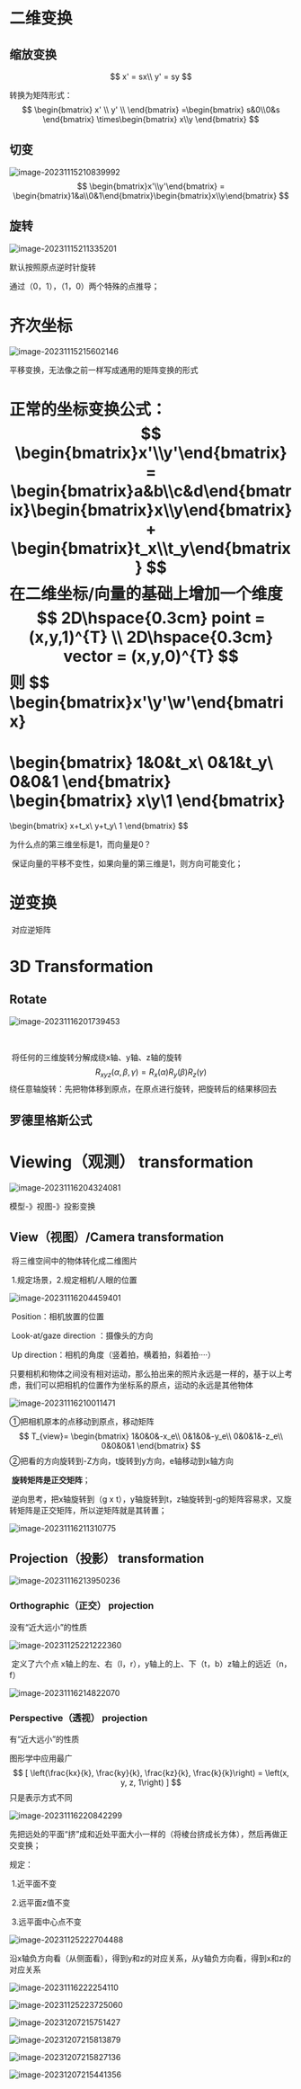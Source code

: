 # 二维变换

## 缩放变换

$$
x' = sx\\
y' = sy
$$

转换为矩阵形式：
$$
\begin{bmatrix}
        x' \\
        y' \\
 \end{bmatrix}
 =\begin{bmatrix} s&0\\0&s \end{bmatrix} \times\begin{bmatrix} x\\y \end{bmatrix}
$$

## 切变

![image-20231115210839992](C:\Users\sunha\AppData\Roaming\Typora\typora-user-images\image-20231115210839992.png)
$$
\begin{bmatrix}x'\\y'\end{bmatrix} = \begin{bmatrix}1&a\\0&1\end{bmatrix}\begin{bmatrix}x\\y\end{bmatrix}
$$

## 旋转

![image-20231115211335201](C:\Users\sunha\AppData\Roaming\Typora\typora-user-images\image-20231115211335201.png)

默认按照原点逆时针旋转

通过（0，1），（1，0）两个特殊的点推导；



# 齐次坐标

![image-20231115215602146](C:\Users\sunha\AppData\Roaming\Typora\typora-user-images\image-20231115215602146.png)

平移变换，无法像之前一样写成通用的矩阵变换的形式

正常的坐标变换公式：
$$
\begin{bmatrix}x'\\y'\end{bmatrix} = \begin{bmatrix}a&b\\c&d\end{bmatrix}\begin{bmatrix}x\\y\end{bmatrix}+
\begin{bmatrix}t_x\\t_y\end{bmatrix}
$$
在二维坐标/向量的基础上增加一个维度
$$
2D\hspace{0.3cm} point = (x,y,1)^{T}
\\
2D\hspace{0.3cm} vector = (x,y,0)^{T}
$$
则
$$
\begin{bmatrix}x'\\y'\\w'\end{bmatrix}
=
\begin{bmatrix}
1&0&t_x\\
0&1&t_y\\
0&0&1
\end{bmatrix}
\begin{bmatrix}
x\\y\\1
\end{bmatrix}
=
\begin{bmatrix}
x+t_x\\
y+t_y\\
1
\end{bmatrix}
$$


为什么点的第三维坐标是1，而向量是0？

​	保证向量的平移不变性，如果向量的第三维是1，则方向可能变化；

# 逆变换

​	对应逆矩阵



# 3D Transformation

## Rotate

![image-20231116201739453](C:\Users\sunha\AppData\Roaming\Typora\typora-user-images\image-20231116201739453.png) 

​	

​	将任何的三维旋转分解成绕x轴、y轴、z轴的旋转
$$
R_{xyz}(\alpha,\beta,\gamma)=R_x(\alpha)R_y(\beta)R_z(\gamma)
$$
​	绕任意轴旋转：先把物体移到原点，在原点进行旋转，把旋转后的结果移回去

## 罗德里格斯公式

# Viewing（观测） transformation

![image-20231116204324081](C:\Users\sunha\AppData\Roaming\Typora\typora-user-images\image-20231116204324081.png)

模型-》视图-》投影变换

## View（视图）/Camera transformation

​	将三维空间中的物体转化成二维图片

​	1.规定场景，2.规定相机/人眼的位置

![image-20231116204459401](C:\Users\sunha\AppData\Roaming\Typora\typora-user-images\image-20231116204459401.png)

​	Position：相机放置的位置

​	Look-at/gaze direction ：摄像头的方向

​	Up direction：相机的角度（竖着拍，横着拍，斜着拍····）

​	只要相机和物体之间没有相对运动，那么拍出来的照片永远是一样的，基于以上考虑，我们可以把相机的位置作为坐标系的原点，运动的永远是其他物体

![image-20231116210011471](C:\Users\sunha\AppData\Roaming\Typora\typora-user-images\image-20231116210011471.png)

①把相机原本的点移动到原点，移动矩阵
$$
T_{view}=
\begin{bmatrix}
1&0&0&-x_e\\
0&1&0&-y_e\\
0&0&1&-z_e\\
0&0&0&1
\end{bmatrix}
$$
②把看的方向旋转到-Z方向，t旋转到y方向，e轴移动到x轴方向

​	**旋转矩阵是正交矩阵**；

​	逆向思考，把x轴旋转到（g x t），y轴旋转到t，z轴旋转到-g的矩阵容易求，又旋转矩阵是正交矩阵，所以逆矩阵就是其转置；

![image-20231116211310775](C:\Users\sunha\AppData\Roaming\Typora\typora-user-images\image-20231116211310775.png)

## Projection（投影） transformation

![image-20231116213950236](C:\Users\sunha\AppData\Roaming\Typora\typora-user-images\image-20231116213950236.png)

### Orthographic（正交） projection

没有“近大远小”的性质

![image-20231125221222360](C:\Users\sunha\Desktop\book\ReadingNotes\games101\transformation.assets\image-20231125221222360.png)

​	定义了六个点 x轴上的左、右（l，r），y轴上的上、下（t，b）z轴上的远近（n，f）

![image-20231116214822070](C:\Users\sunha\AppData\Roaming\Typora\typora-user-images\image-20231116214822070.png)

### Perspective（透视） projection

有“近大远小”的性质

图形学中应用最广
$$
[
\left(\frac{kx}{k}, \frac{ky}{k}, \frac{kz}{k}, \frac{k}{k}\right) = \left(x, y, z, 1\right)
]
$$
只是表示方式不同

![image-20231116220842299](C:\Users\sunha\AppData\Roaming\Typora\typora-user-images\image-20231116220842299.png)

​	先把远处的平面“挤”成和近处平面大小一样的（将棱台挤成长方体），然后再做正交变换；

规定：

​	1.近平面不变

​	2.远平面z值不变

​	3.远平面中心点不变

![image-20231125222704488](C:\Users\sunha\Desktop\book\ReadingNotes\games101\transformation.assets\image-20231125222704488.png)

沿x轴负方向看（从侧面看），得到y和z的对应关系，从y轴负方向看，得到x和z的对应关系









![image-20231116222254110](C:\Users\sunha\AppData\Roaming\Typora\typora-user-images\image-20231116222254110.png)

![image-20231125223725060](C:\Users\sunha\Desktop\book\ReadingNotes\games101\transformation.assets\image-20231125223725060.png)

![image-20231207215751427](C:\Users\sunha\Desktop\book\ReadingNotes\games101\Ch1-Transformation.assets\image-20231207215751427.png)

![image-20231207215813879](C:\Users\sunha\Desktop\book\ReadingNotes\games101\Ch1-Transformation.assets\image-20231207215813879.png)



![image-20231207215827136](C:\Users\sunha\Desktop\book\ReadingNotes\games101\Ch1-Transformation.assets\image-20231207215827136.png)



![image-20231207215441356](C:\Users\sunha\Desktop\book\ReadingNotes\games101\Ch1-Transformation.assets\image-20231207215441356.png)
